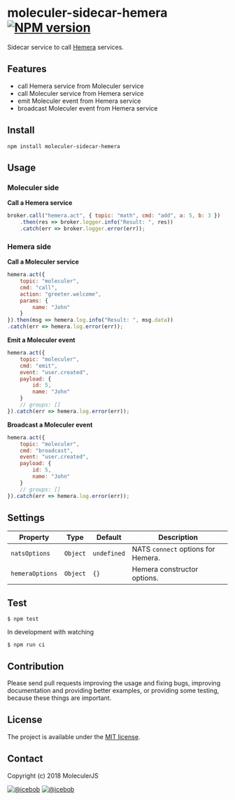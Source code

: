 # moleculer-sidecar-hemera [![NPM version](https://img.shields.io/npm/v/moleculer-sidecar-hemera.svg)](https://www.npmjs.com/package/moleculer-sidecar-hemera)

Sidecar service to call [Hemera](https://hemerajs.github.io/hemera/) services.

## Features
- call Hemera service from Moleculer service
- call Moleculer service from Hemera service
- emit Moleculer event from Hemera service
- broadcast Moleculer event from Hemera service

## Install
```
npm install moleculer-sidecar-hemera
```

## Usage

### Moleculer side

**Call a Hemera service**

```js
broker.call("hemera.act", { topic: "math", cmd: "add", a: 5, b: 3 })
    .then(res => broker.logger.info("Result: ", res))
    .catch(err => broker.logger.error(err));

```

### Hemera side

**Call a Moleculer service**

```js
hemera.act({
    topic: "moleculer",
    cmd: "call",
    action: "greeter.welcome",
    params: {
        name: "John"
    }
}).then(msg => hemera.log.info("Result: ", msg.data))
.catch(err => hemera.log.error(err));
```

**Emit a Moleculer event**

```js
hemera.act({
    topic: "moleculer",
    cmd: "emit",
    event: "user.created",
    payload: {
        id: 5,
        name: "John"
    }
    // groups: []
}).catch(err => hemera.log.error(err));
```

**Broadcast a Moleculer event**

```js
hemera.act({
    topic: "moleculer",
    cmd: "broadcast",
    event: "user.created",
    payload: {
        id: 5,
        name: "John"
    }
    // groups: []
}).catch(err => hemera.log.error(err));
```

## Settings

| Property | Type | Default | Description |
| -------- | ---- | ------- | ----------- |
| `natsOptions` | `Object` | `undefined` | NATS `connect` options for Hemera. |
| `hemeraOptions` | `Object` | `{}` | Hemera constructor options. |


## Test
```
$ npm test
```

In development with watching

```
$ npm run ci
```

## Contribution
Please send pull requests improving the usage and fixing bugs, improving documentation and providing better examples, or providing some testing, because these things are important.

## License
The project is available under the [MIT license](https://tldrlegal.com/license/mit-license).

## Contact
Copyright (c) 2018 MoleculerJS

[![@icebob](https://img.shields.io/badge/github-moleculerjs-green.svg)](https://github.com/moleculerjs) [![@icebob](https://img.shields.io/badge/twitter-Icebobcsi-blue.svg)](https://twitter.com/Icebobcsi)